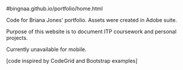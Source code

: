 #bingnaa.github.io/portfolio/home.html

Code for Briana Jones' portfolio. Assets were created in Adobe suite.

Purpose of this website is to document ITP coursework and personal projects.

Currently unavailable for mobile.

[code inspired by CodeGrid and Bootstrap examples]
